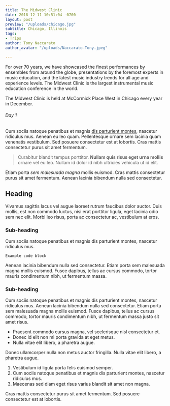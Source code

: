 ```yaml
---
title: The Midwest Clinic
date: 2018-12-11 10:51:04 -0700
layout: post
preview: "/uploads/chicago.jpg"
subtitle: Chicago, Illinois
tags:
- Trips
author: Tony Naccarato
author_avatar: "/uploads/Naccarato-Tony.jpeg"

---
```

For over 70 years, we have showcased the finest performances by ensembles from around the globe, presentations by the foremost experts in music education, and the latest music industry trends for all age and experience levels. The Midwest Clinic is the largest instrumental music education conference in the world.

The Midwest Clinic is held at McCormick Place West in Chicago every year in December.

<h6>Day 1</h6>

Cum sociis natoque penatibus et magnis <a href="#">dis parturient montes</a>, nascetur ridiculus mus. Aenean eu leo quam. Pellentesque ornare sem lacinia quam venenatis vestibulum. Sed posuere consectetur est at lobortis. Cras mattis consectetur purus sit amet fermentum.
<blockquote>
Curabitur blandit tempus porttitor. <strong>Nullam quis risus eget urna mollis</strong> ornare vel eu leo. Nullam id dolor id nibh ultricies vehicula ut id elit.
</blockquote>
Etiam porta <em>sem malesuada magna</em> mollis euismod. Cras mattis consectetur purus sit amet fermentum. Aenean lacinia bibendum nulla sed consectetur.
<h2>Heading</h2>
<p>Vivamus sagittis lacus vel augue laoreet rutrum faucibus dolor auctor. Duis mollis, est non commodo luctus, nisi erat porttitor ligula, eget lacinia odio sem nec elit. Morbi leo risus, porta ac consectetur ac, vestibulum at eros.</p>
<h3>Sub-heading</h3>
<p>Cum sociis natoque penatibus et magnis dis parturient montes, nascetur ridiculus mus.</p>
<pre><code>Example code block</code></pre>
<p>Aenean lacinia bibendum nulla sed consectetur. Etiam porta sem malesuada magna mollis euismod. Fusce dapibus, tellus ac cursus commodo, tortor mauris condimentum nibh, ut fermentum massa.</p>
<h3>Sub-heading</h3>
<p>Cum sociis natoque penatibus et magnis dis parturient montes, nascetur ridiculus mus. Aenean lacinia bibendum nulla sed consectetur. Etiam porta sem malesuada magna mollis euismod. Fusce dapibus, tellus ac cursus commodo, tortor mauris condimentum nibh, ut fermentum massa justo sit amet risus.</p>
<ul>
<li>Praesent commodo cursus magna, vel scelerisque nisl consectetur et.</li>
<li>Donec id elit non mi porta gravida at eget metus.</li>
<li>Nulla vitae elit libero, a pharetra augue.</li>
</ul>
<p>Donec ullamcorper nulla non metus auctor fringilla. Nulla vitae elit libero, a pharetra augue.</p>
<ol>
<li>Vestibulum id ligula porta felis euismod semper.</li>
<li>Cum sociis natoque penatibus et magnis dis parturient montes, nascetur ridiculus mus.</li>
<li>Maecenas sed diam eget risus varius blandit sit amet non magna.</li>
</ol>
<p>Cras mattis consectetur purus sit amet fermentum. Sed posuere consectetur est at lobortis.</p>